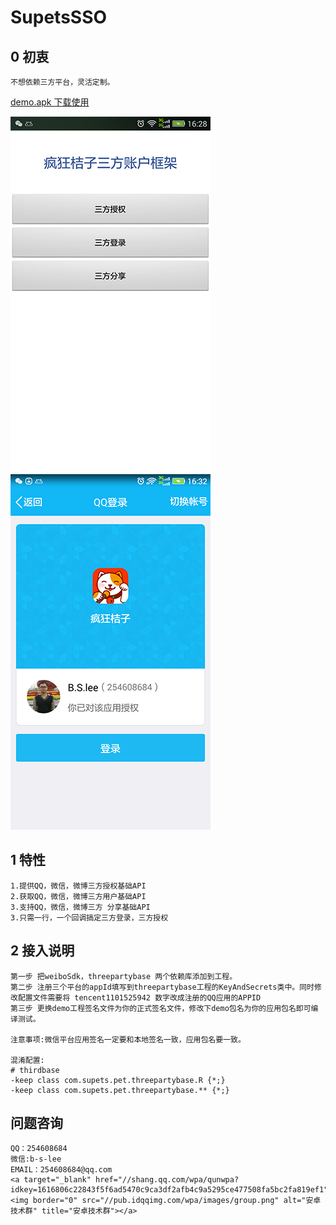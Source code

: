 #  SupetsSSO

## 0 初衷
    
    不想依赖三方平台，灵活定制。
[demo.apk 下载使用](https://github.com/supets-open/supets-sso/blob/master/app-debug.apk)


![DEMO](https://github.com/supets-open/supets-sso/blob/master/doc/360%E6%89%8B%E6%9C%BA%E5%8A%A9%E6%89%8B%E6%88%AA%E5%9B%BE0929_16_28_01.png?raw=true)
![DEMO](https://github.com/supets-open/supets-sso/blob/master/doc/360%E6%89%8B%E6%9C%BA%E5%8A%A9%E6%89%8B%E6%88%AA%E5%9B%BE0929_16_32_02.png?raw=true)

## 1 特性

    1.提供QQ，微信，微博三方授权基础API
    2.获取QQ，微信，微博三方用户基础API
    3.支持QQ，微信，微博三方 分享基础API
    3.只需一行，一个回调搞定三方登录，三方授权
    
## 2 接入说明

    第一步 把weiboSdk，threepartybase 两个依赖库添加到工程。
    第二步 注册三个平台的appId填写到threepartybase工程的KeyAndSecrets类中。同时修改配置文件需要将 tencent1101525942 数字改成注册的QQ应用的APPID
    第三步 更换demo工程签名文件为你的正式签名文件，修改下demo包名为你的应用包名即可编译测试。
    
    注意事项:微信平台应用签名一定要和本地签名一致，应用包名要一致。

    混淆配置:
    # thirdbase
    -keep class com.supets.pet.threepartybase.R {*;}
    -keep class com.supets.pet.threepartybase.** {*;}
    
## 问题咨询
    
    QQ：254608684
    微信:b-s-lee
    EMAIL：254608684@qq.com
    <a target="_blank" href="//shang.qq.com/wpa/qunwpa?idkey=1616806c22843f5f6ad5470c9ca3df2afb4c9a5295ce477508fa5bc2fa819ef1"><img border="0" src="//pub.idqqimg.com/wpa/images/group.png" alt="安卓技术群" title="安卓技术群"></a>
